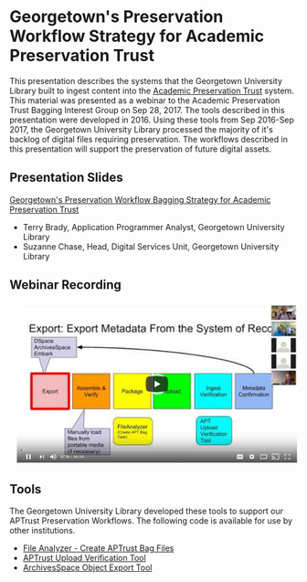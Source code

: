 # Georgetown's Preservation Workflow Strategy for Academic Preservation Trust

This presentation describes the systems that the Georgetown University Library built to ingest content into the [Academic Preservation Trust](http://aptrust.org/) system.  
This material was presented as a webinar to the Academic Preservation Trust Bagging Interest Group on Sep 28, 2017.
The tools described in this presentation were developed in 2016.  Using these tools from Sep 2016-Sep 2017, the Georgetown University Library processed the majority of it's backlog of digital files requiring preservation.  The workflows described in this presentation will support the preservation of future digital assets.

## Presentation Slides
[Georgetown's Preservation Workflow Bagging Strategy for Academic Preservation Trust](https://docs.google.com/presentation/d/e/2PACX-1vQa6qObo617BtslVo6AxutjZ6duHyp0UluFuURw5_sHIHTDP54KH1t8nCcjayn9CAXRNyj-TkwE5Xc5/pub?start=false&loop=false&delayms=3000)

* Terry Brady, Application Programmer Analyst, Georgetown University Library
* Suzanne Chase, Head, Digital Services Unit, Georgetown University Library

## Webinar Recording
[![Webinar Recording](bagWebinar.png)](https://www.youtube.com/watch?v=EnXVI9rCxdM&t=18s)

## Tools
The Georgetown University Library developed these tools to support our APTrust Preservation Workflows.  The following code is available for use by other institutions.
* [File Analyzer - Create APTrust Bag Files](https://github.com/Georgetown-University-Libraries/File-Analyzer/wiki/Bagit-automation-for-Academic-Preservation-Trust-(APTrust))
* [APTrust Upload Verification Tool](https://github.com/Georgetown-University-Libraries/APTUploadVerification)
* [ArchivesSpace Object Export Tool](https://github.com/Georgetown-University-Libraries/ASObjectExport)

